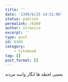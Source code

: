 ```yaml
---
title: ''
date: '1396/6/25 14:51:00'
status: publish
permalink: /6369
author: straxico
excerpt: ''
type: post
id: 6369
category:
    - tytomood
tag: []
post_format: []
---
```

بعضی لحظه ها انگار واسه مردنه